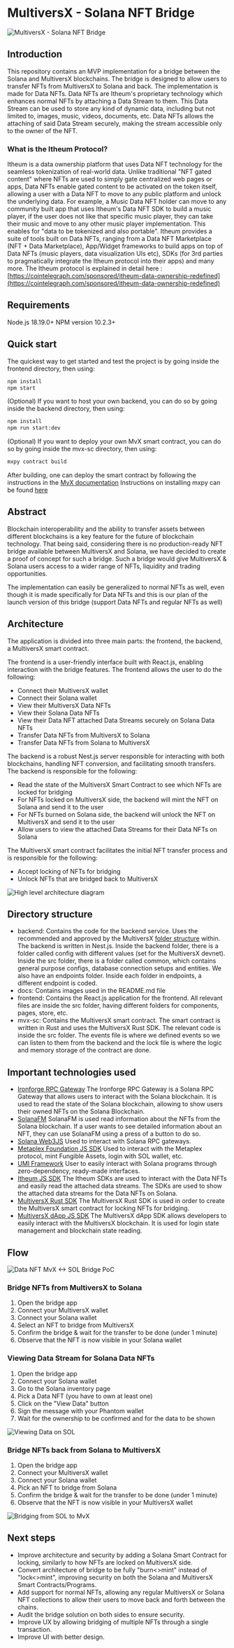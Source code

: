 # MultiversX - Solana NFT Bridge

![MultiversX - Solana NFT Bridge](./docs/hero.png)

## Introduction

This repository contains an MVP implementation for a bridge between the Solana and MultiversX blockchains. The bridge is designed to allow users to transfer NFTs from MultiversX to Solana and back. The implementation is made for Data NFTs. Data NFTs are Itheum's proprietary technology which enhances normal NFTs by attaching a Data Stream to them. This Data Stream can be used to store any kind of dynamic data, including but not limited to, images, music, videos, documents, etc. Data NFTs allows the attaching of said Data Stream securely, making the stream accessible only to the owner of the NFT.

### What is the Itheum Protocol?

Itheum is a data ownership platform that uses Data NFT technology for the seamless tokenization of real-world data. Unlike traditional "NFT gated content" where NFTs are used to simply gate centralized web pages or apps, Data NFTs enable gated content to be activated on the token itself, allowing a user with a Data NFT to move to any public platform and unlock the underlying data. For example, a Music Data NFT holder can move to any community built app that uses Itheum's Data NFT SDK to build a music player, if the user does not like that specific music player, they can take their music and move to any other music player implementation. This enables for "data to be tokenized and also portable". Itheum provides a suite of tools built on Data NFTs, ranging from a Data NFT Marketplace (NFT + Data Marketplace), App/Widget frameworks to build apps on top of Data NFTs (music players, data visualization UIs etc), SDKs (for 3rd parties to pragmatically integrate the Itheum protocol into their apps) and many more. The Itheum protocol is explained in detail here : [https://cointelegraph.com/sponsored/itheum-data-ownership-redefined](https://cointelegraph.com/sponsored/itheum-data-ownership-redefined)

## Requirements

Node.js 18.19.0+
NPM version 10.2.3+

## Quick start

The quickest way to get started and test the project is by going inside the frontend directory, then using:

```bash
npm install
npm start
```

(Optional) If you want to host your own backend, you can do so by going inside the backend directory, then using:

```bash
npm install
npm run start:dev
```

(Optional) If you want to deploy your own MvX smart contract, you can do so by going inside the mvx-sc directory, then using:

```bash
mxpy contract build
```

After building, one can deploy the smart contract by following the instructions in the [MvX documentation](https://github.com/multiversx/mx-sdk-py-cli/blob/main/CLI.md#contractdeploy)
Instructions on installing mxpy can be found [here](https://docs.multiversx.com/sdk-and-tools/sdk-py/installing-mxpy/)

## Abstract

Blockchain interoperability and the ability to transfer assets between different blockchains is a key feature for the future of blockchain technology. That being said, considering there is no production-ready NFT bridge available between MultiversX and Solana, we have decided to create a proof of concept for such a bridge. Such a bridge would give MultiversX & Solana users access to a wider range of NFTs, liquidity and trading opportunities.

The implementation can easily be generalized to normal NFTs as well, even though it is made specifically for Data NFTs and this is our plan of the launch version of this bridge (support Data NFTs and regular NFTs as well)

## Architecture

The application is divided into three main parts: the frontend, the backend, a MultiversX smart contract.

The frontend is a user-friendly interface built with React.js, enabling interaction with the bridge features. The frontend allows the user to do the following:

- Connect their MultiversX wallet
- Connect their Solana wallet
- View their MultiversX Data NFTs
- View their Solana Data NFTs
- View their Data NFT attached Data Streams securely on Solana Data NFTs
- Transfer Data NFTs from MultiversX to Solana
- Transfer Data NFTs from Solana to MultiversX

The backend is a robust Nest.js server responsible for interacting with both blockchains, handling NFT conversion, and facilitating smooth transfers. The backend is responsible for the following:

- Read the state of the MultiversX Smart Contract to see which NFTs are locked for bridging
- For NFTs locked on MultiversX side, the backend will mint the NFT on Solana and send it to the user
- For NFTs burned on Solana side, the backend will unlock the NFT on MultiversX and send it to the user
- Allow users to view the attached Data Streams for their Data NFTs on Solana

The MultiversX smart contract facilitates the initial NFT transfer process and is responsible for the following:

- Accept locking of NFTs for bridging
- Unlock NFTs that are bridged back to MultiversX

![High level architecture diagram](./docs/architecture.png)

## Directory structure

- backend: Contains the code for the backend service. Uses the recommended and approved by the MultiversX [folder structure](https://github.com/multiversx/mx-template-service) within. The backend is written in Nest.js. Inside the backend folder, there is a folder called config with different values (set for the MultiversX devnet). Inside the src folder, there is a folder called common, which contains general purpose configs, database connection setups and entities. We also have an endpoints folder. Inside each folder in endpoints, a different endpoint is coded.
- docs: Contains images used in the README.md file
- frontend: Contains the React.js application for the frontend. All relevant files are inside the src folder, having different folders for components, pages, store, etc.
- mvx-sc: Contains the MultiversX smart contract. The smart contract is written in Rust and uses the MultiversX Rust SDK. The relevant code is inside the src folder. The events file is where we defined events so we can listen to them from the backend and the lock file is where the logic and memory storage of the contract are done.

## Important technologies used

- [Ironforge RPC Gateway](https://www.ironforge.cloud/docs)
  The Ironforge RPC Gateway is a Solana RPC Gateway that allows users to interact with the Solana blockchain. It is used to read the state of the Solana blockchain, allowing to show users their owned NFTs on the Solana Blockchain.
- [SolanaFM](https://docs.solana.fm/)
  SolanaFM is used read information about the NFTs from the Solana blockchain. If a user wants to see detailed information about an NFT, they can use SolanaFM using a press of a button to do so.
- [Solana Web3JS](https://solana-labs.github.io/solana-web3.js/)
  Used to interact with Solana RPC gateways.
- [Metaplex Foundation JS SDK](https://github.com/metaplex-foundation/js)
  Used to interact with the Metaplex protocol, mint Fungible Assets, login with SOL wallet, etc.
- [UMI Framework](https://github.com/metaplex-foundation/umi)
  User to easily interact with Solana programs through zero-dependency, ready-made interfaces.
- [Itheum JS SDK](https://github.com/Itheum/sdk-mx-data-nft)
  The Itheum SDKs are used to interact with the Data NFTs and easily read the attached data streams. The SDKs are used to show the attached data streams for the Data NFTs on Solana.
- [MultiversX Rust SDK](https://github.com/multiversx/mx-sdk-rs)
  The MultiversX Rust SDK is used in order to create the MultiversX smart contract for locking NFTs for bridging.
- [MultiversX dApp JS SDK](https://github.com/multiversx/mx-sdk-dapp)
  The MultiversX dApp SDK allows developers to easily interact with the MultiversX blockchain. It is used for login state management and blockchain state reading.

## Flow

![Data NFT MvX <-> SOL Bridge PoC](./docs/landing-page.png)

### Bridge NFTs from MultiversX to Solana

1. Open the bridge app
2. Connect your MultiversX wallet
3. Connect your Solana wallet
4. Select an NFT to bridge from MultiversX
5. Confirm the bridge & wait for the transfer to be done (under 1 minute)
6. Observe that the NFT is now visible in your Solana wallet

### Viewing Data Stream for Solana Data NFTs

1. Open the bridge app
2. Connect your Solana wallet
3. Go to the Solana inventory page
4. Pick a Data NFT (you have to own at least one)
5. Click on the "View Data" button
6. Sign the message with your Phantom wallet
7. Wait for the ownership to be confirmed and for the data to be shown

![Viewing Data on SOL](./docs/viewing-data.png)

### Bridge NFTs back from Solana to MultiversX

1. Open the bridge app
2. Connect your MultiversX wallet
3. Connect your Solana wallet
4. Pick an NFT to bridge from Solana
5. Confirm the bridge & wait for the transfer to be done (under 1 minute)
6. Observe that the NFT is now visible in your MultiversX wallet

![Bridging from SOL to MvX](./docs/bridging.png)

## Next steps

- Improve architecture and security by adding a Solana Smart Contract for locking, similarly to how NFTs are locked on MultiversX side.
- Convert architecture of bridge to be fully "burn<>mint" instead of "lock<>mint", improving security on both the Solana and MultiversX Smart Contracts/Programs.
- Add support for normal NFTs, allowing any regular MultiversX or Solana NFT collections to allow their users to move back and forth between the chains.
- Audit the bridge solution on both sides to ensure security.
- Improve UX by allowing bridging of multiple NFTs through a single transaction.
- Improve UI with better design.

[contributors-shield]: https://img.shields.io/github/contributors/Itheum/sol-mvx-nft-bridge-poc?style=for-the-badge
[contributions-url]: https://github.com/Itheum/sol-mvx-nft-bridge-poc/graphs/contributors
[React.js]: https://img.shields.io/badge/-ReactJs-61DAFB?logo=react&logoColor=white&style=for-the-badge
[React-url]: https://reactjs.org/
[Nest.js]: https://img.shields.io/badge/-NestJs-ea2845?style=flat-square&logo=nestjs&logoColor=white
[Nest-url]: https://nestjs.com/
